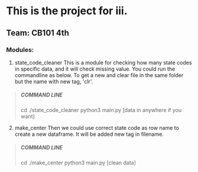 # This is the project for iii.
## Team: CB101 4th
### Modules:
1. state_code_cleaner
This is a module for checking how many state codes in specific data, and it will check missing value.
You could run the commandline as below. To get a new and clear file in the same folder but the name with new tag, 'clr'.

>##### COMMAND LINE
>cd ./state_code_cleaner
>python3 main.py [data in anywhere if you want]

2. make_center
Then we could use correct state code as row name to create a new dataframe. It will be added new tag in filename.

>##### COMMAND LINE
>cd ./make_center
>python3 main.py [clean data]
